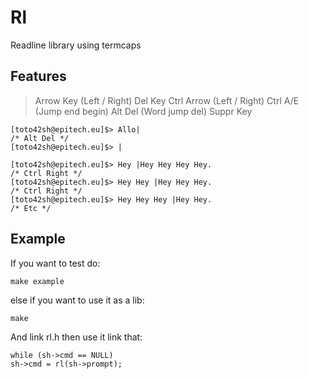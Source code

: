 # Rl
Readline library using termcaps

## Features
> Arrow Key  (Left / Right)
> Del Key
> Ctrl Arrow (Left / Right)
> Ctrl A/E   (Jump end begin)
> Alt Del    (Word jump del)
> Suppr Key
    
    [toto42sh@epitech.eu]$> Allo|
    /* Alt Del */
    [toto42sh@epitech.eu]$> |
    
    [toto42sh@epitech.eu]$> Hey |Hey Hey Hey Hey.
    /* Ctrl Right */
    [toto42sh@epitech.eu]$> Hey Hey |Hey Hey Hey.
    /* Ctrl Right */
    [toto42sh@epitech.eu]$> Hey Hey Hey |Hey Hey.
    /* Etc */
    
## Example
If you want to test do:

    make example

else if you want to use it as a lib:

    make
   
And link rl.h then use it link that:

    while (sh->cmd == NULL)
    sh->cmd = rl(sh->prompt);
